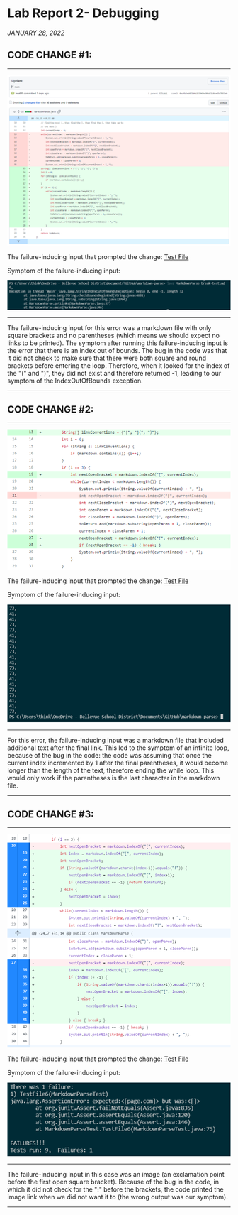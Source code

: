# Lab Report 2- Debugging
*JANUARY 28, 2022*

## CODE CHANGE #1:
---

![Image](code_change_1.PNG)

The failure-inducing input that prompted the change: [Test File](break-test.md)

Symptom of the failure-inducing input: 

![Image](output_error_1.PNG)

---
The failure-inducing input for this error was a markdown file with only square brackets and no parentheses (which means we should expect no links to be printed). The symptom after running this failure-inducing input is the error that there is an index out of bounds. The bug in the code was that it did not check to make sure that there were both square and round brackets before entering the loop. Therefore, when it looked for the index of the "(" and ")", they did not exist and therefore returned -1, leading to our symptom of the IndexOutOfBounds exception.

---

## CODE CHANGE #2:
---

![Image](code_change_2.PNG)

The failure-inducing input that prompted the change: [Test File](test-file2.md)

Symptom of the failure-inducing input: 

![Image](output_error_2.PNG)

---
For this error, the failure-inducing input was a markdown file that included additional text after the final link. This led to the symptom of an infinite loop, because of the bug in the code: the code was assuming that once the current index incremented by 1 after the final parentheses, it would become longer than the length of the text, therefore ending the while loop. This would only work if the parentheses is the last character in the markdown file.

---

## CODE CHANGE #3:
---

![Image](code_change_3.PNG)

The failure-inducing input that prompted the change: [Test File](test-file6.md)

Symptom of the failure-inducing input: 

![Image](output_error_3.PNG)

---
The failure-inducing input in this case was an image (an exclamation point before the first open square bracket). Because of the bug in the code, in which it did not check for the "!" before the brackets, the code printed the image link when we did not want it to (the wrong output was our symptom).

---